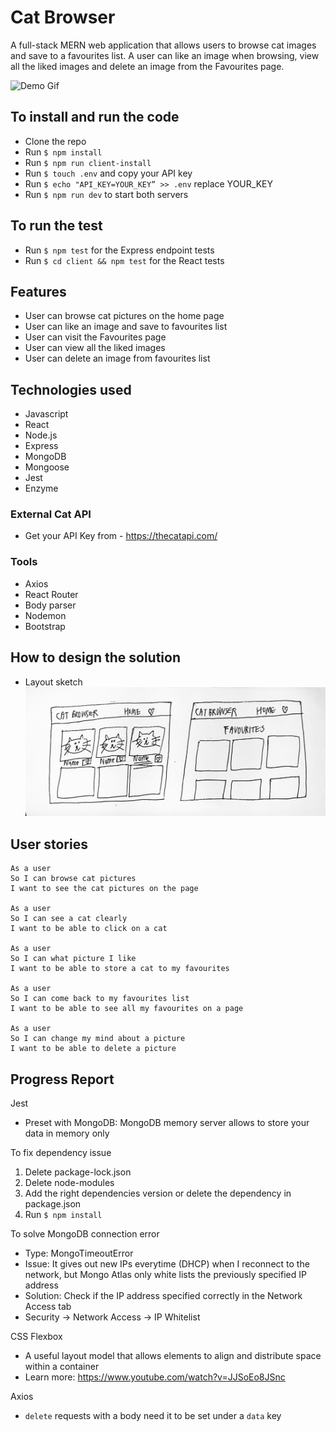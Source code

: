 # Cat Browser

A full-stack MERN web application that allows users to browse cat images and save to a favourites list. A user can like an image when browsing, view all the liked images and delete an image from the Favourites page.

![Demo Gif](https://)

## To install and run the code

- Clone the repo
- Run `$ npm install`
- Run `$ npm run client-install`
- Run `$ touch .env` and copy your API key 
- Run `$ echo "API_KEY=YOUR_KEY” >> .env` replace YOUR_KEY
- Run `$ npm run dev` to start both servers


## To run the test

- Run `$ npm test` for the Express endpoint tests
- Run `$ cd client && npm test` for the React tests

## Features
- User can browse cat pictures on the home page
- User can like an image and save to favourites list
- User can visit the Favourites page
- User can view all the liked images
- User can delete an image from favourites list

## Technologies used
- Javascript
- React
- Node.js
- Express
- MongoDB
- Mongoose
- Jest
- Enzyme

### External Cat API
- Get your API Key from - https://thecatapi.com/

### Tools
- Axios
- React Router
- Body parser
- Nodemon
- Bootstrap

## How to design the solution

- Layout sketch
![layout](client/src/img/layout.jpg)

## User stories
```
As a user
So I can browse cat pictures
I want to see the cat pictures on the page

As a user
So I can see a cat clearly 
I want to be able to click on a cat

As a user
So I can what picture I like
I want to be able to store a cat to my favourites

As a user
So I can come back to my favourites list
I want to be able to see all my favourites on a page

As a user
So I can change my mind about a picture
I want to be able to delete a picture 
```


## Progress Report

Jest 
- Preset with MongoDB: MongoDB memory server allows to store your data in memory only

To fix dependency issue
1. Delete package-lock.json
2. Delete node-modules
3. Add the right dependencies version or delete the dependency in package.json
4. Run `$ npm install`

To solve MongoDB connection error
- Type: MongoTimeoutError
- Issue: It gives out new IPs everytime (DHCP) when I reconnect to the network, but Mongo Atlas only white lists the previously specified IP address
- Solution: Check if the IP address specified correctly in the Network Access tab
- Security -> Network Access -> IP Whitelist 

CSS Flexbox
- A useful layout model that allows elements to align and distribute space within a container
- Learn more: https://www.youtube.com/watch?v=JJSoEo8JSnc

Axios
- `delete` requests with a body need it to be set under a `data` key
